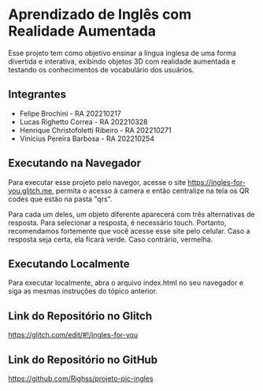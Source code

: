 # Aprendizado de Inglês com Realidade Aumentada

Esse projeto tem como objetivo ensinar a língua inglesa de uma forma divertida e interativa, exibindo objetos 3D com realidade aumentada e testando os conhecimentos de vocabulário dos usuários.

## Integrantes

- Felipe Brochini - RA 202210217
- Lucas Righetto Correa - RA 202210328
- Henrique Christofoletti Ribeiro - RA 202210271
- Vinícius Pereira Barbosa - RA 202210254

## Executando na Navegador

Para executar esse projeto pelo navegor, acesse o site https://ingles-for-you.glitch.me, permita o acesso à camera e então centralize na tela os QR codes que estão na pasta "qrs".

Para cada um deles, um objeto diferente aparecerá com três alternativas de resposta. Para selecionar a resposta, é necessário touch. Portanto, recomendamos fortemente que você acesse esse site pelo celular. Caso a resposta seja certa, ela ficará verde. Caso contrário, vermelha.

## Executando Localmente

Para executar localmente, abra o arquivo index.html no seu navegador e siga as mesmas instruções do tópico anterior.

## Link do Repositório no Glitch

https://glitch.com/edit/#!/ingles-for-you

## Link do Repositório no GitHub

https://github.com/Righss/projeto-pic-ingles
